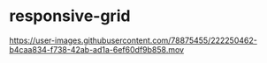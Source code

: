 # responsive-grid

https://user-images.githubusercontent.com/78875455/222250462-b4caa834-f738-42ab-ad1a-6ef60df9b858.mov

